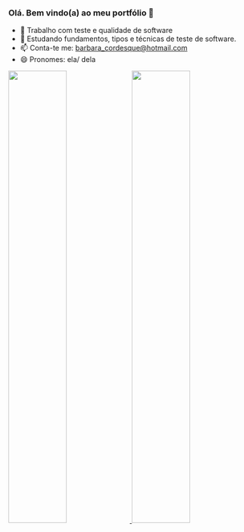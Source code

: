 ### Olá. Bem vindo(a) ao meu portfólio 👋

- 🔭 Trabalho com teste e qualidade de software
- 🌱 Estudando fundamentos, tipos e técnicas de teste de software. 
- 📫 Conta-te me: barbara_cordesque@hotmail.com
- 😄 Pronomes: ela/ dela

<div>
  <a href="https://github.com/barbaracordesque">
  <img width="48%" src="https://github-readme-stats.vercel.app/api?username=barbaracordesque&show_icons=true&theme=onedark&include_all_commits=true&count_private=true"/>
  <img width="48%" src="https://github-readme-stats.vercel.app/api/top-langs/?username=barbaracordesque&layout=compact&langs_count=7&theme=onedark"/>
</div>
